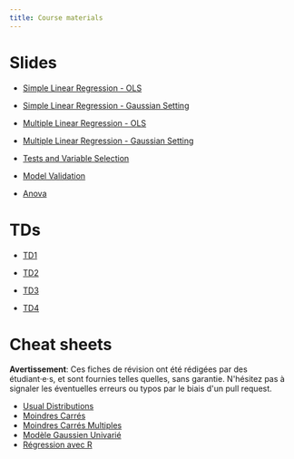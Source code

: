 ```yaml
---
title: Course materials
---
```


# Slides

- [Simple Linear Regression - OLS](/HAX814X/slides/CM1/CM1_regression_simple.html)

- [Simple Linear Regression - Gaussian Setting](/HAX814X/slides/CM2/CM2_regression_simple_gauss.html)

- [Multiple Linear Regression - OLS](/HAX814X/slides/CM3/CM3_Regression_Multiple_OLS.html)

- [Multiple Linear Regression - Gaussian Setting](/HAX814X/slides/CM4/CM4_Regression_Multiple_Gauss.html)

- [Tests and Variable Selection](/HAX814X/slides/CM5/CM5_Tests_Variable_Selection.html)

- [Model Validation](/HAX814X/slides/CM6/CM6_validation.html)

- [Anova](/HAX814X/slides/CM7/CM7_anova.html)

# TDs

- [TD1](/HAX814X/TD/TD_1.pdf)

- [TD2](/HAX814X/TD/TD_2.pdf)

- [TD3](/HAX814X/TD/TD_3.pdf)

- [TD4](/HAX814X/TD/TD_4.pdf)

# Cheat sheets

**Avertissement**:
Ces fiches de révision ont été rédigées par des étudiant·e·s, et sont fournies telles quelles, sans garantie.
N'hésitez pas à signaler les éventuelles erreurs ou typos par le biais d'un pull request.

- [Usual Distributions](/HAX814X/cheatsheets/usual_distributions/usual_distributions.html)
- [Moindres Carrés](/HAX814X/cheatsheets/Moindres_Carres/Moindres_Carres.html)
- [Moindres Carrés Multiples](/HAX814X/cheatsheets/reg_line_multiple/regressionLineaireMultiple.html)
- [Modèle Gaussien Univarié](/HAX814X/cheatsheets/Regression_simple_gauss/Regression_simple_gauss.html)
- [Régression avec R](/HAX814X/cheatsheets/Regression_sur_R/fiche_revision.html)

